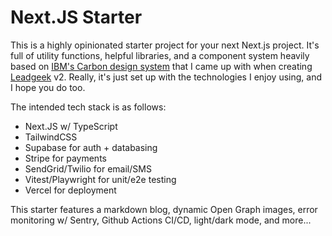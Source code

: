 # Next.JS Starter

This is a highly opinionated starter project for your next Next.js project. It's full of utility functions, helpful libraries, and a component system heavily based on [IBM's Carbon design system](https://carbondesignsystem.com/) that I came up with when creating [Leadgeek](https://leadgeek.io) v2. Really, it's just set up with the technologies I enjoy using, and I hope you do too.

The intended tech stack is as follows:

- Next.JS w/ TypeScript
- TailwindCSS
- Supabase for auth + databasing
- Stripe for payments
- SendGrid/Twilio for email/SMS
- Vitest/Playwright for unit/e2e testing
- Vercel for deployment

This starter features a markdown blog, dynamic Open Graph images, error monitoring w/ Sentry, Github Actions CI/CD, light/dark mode, and more...
